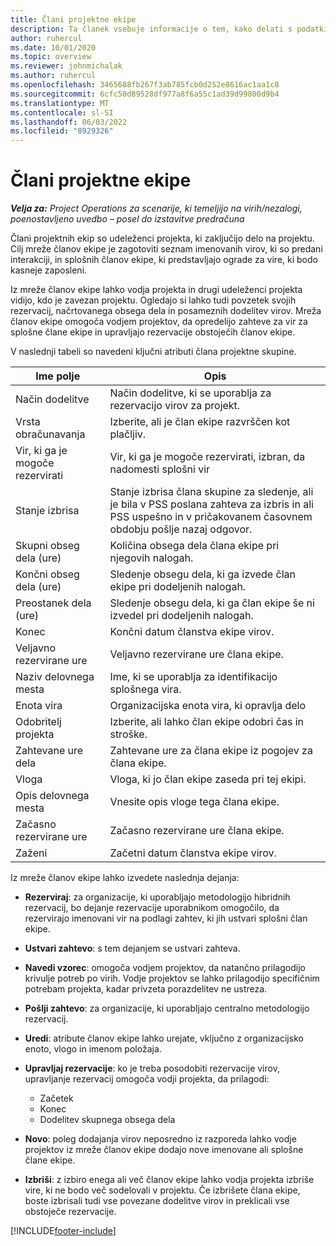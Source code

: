 ```yaml
---
title: Člani projektne ekipe
description: Ta članek vsebuje informacije o tem, kako delati s podatki, atributi in razporejanjem glede članov projektnih ekip.
author: ruhercul
ms.date: 10/01/2020
ms.topic: overview
ms.reviewer: johnmichalak
ms.author: ruhercul
ms.openlocfilehash: 3465688fb267f3ab785fcb0d252e8616ac1aa1c8
ms.sourcegitcommit: 6cfc50d89528df977a8f6a55c1ad39d99800d9b4
ms.translationtype: MT
ms.contentlocale: sl-SI
ms.lasthandoff: 06/03/2022
ms.locfileid: "8929326"
---
```

# <a name="project-team-members"></a>Člani projektne ekipe

_**Velja za:** Project Operations za scenarije, ki temeljijo na virih/nezalogi, poenostavljeno uvedbo – posel do izstavitve predračuna_

Člani projektnih ekip so udeleženci projekta, ki zaključijo delo na projektu. Cilj mreže članov ekipe je zagotoviti seznam imenovanih virov, ki so predani interakciji, in splošnih članov ekipe, ki predstavljajo ograde za vire, ki bodo kasneje zaposleni.

Iz mreže članov ekipe lahko vodja projekta in drugi udeleženci projekta vidijo, kdo je zavezan projektu. Ogledajo si lahko tudi povzetek svojih rezervacij, načrtovanega obsega dela in posameznih dodelitev virov. Mreža članov ekipe omogoča vodjem projektov, da opredelijo zahteve za vir za splošne člane ekipe in upravljajo rezervacije obstoječih članov ekipe.

V naslednji tabeli so navedeni ključni atributi člana projektne skupine.

| Ime polje          | Opis                                                                                                                                                                  |
|--------------------------|-----------------------------------------------------------------------------------------------------------------------------------------------------------------------------------|
| Način dodelitve        | Način dodelitve, ki se uporablja za rezervacijo virov za projekt.                                                                         |
| Vrsta obračunavanja             | Izberite, ali je član ekipe razvrščen kot plačljiv.                                                                                                                                       |
| Vir, ki ga je mogoče rezervirati        | Vir, ki ga je mogoče rezervirati, izbran, da nadomesti splošni vir                                                                                                                   |
| Stanje izbrisa            | Stanje izbrisa člana skupine za sledenje, ali je bila v PSS poslana zahteva za izbris in ali PSS uspešno in v pričakovanem časovnem obdobju pošlje nazaj odgovor. |
| Skupni obseg dela (ure)     | Količina obsega dela člana ekipe pri njegovih nalogah.                                                                                                                         |
| Končni obseg dela (ure) | Sledenje obsegu dela, ki ga izvede član ekipe pri dodeljenih nalogah.                                                                                           |
| Preostanek dela (ure) | Sledenje obsegu dela, ki ga član ekipe še ni izvedel pri dodeljenih nalogah.                                                                                    |
| Konec                   | Končni datum članstva ekipe virov.                                                                                                                                            |
| Veljavno rezervirane ure        | Veljavno rezervirane ure člana ekipe.                                                                                                                                                                |
| Naziv delovnega mesta            | Ime, ki se uporablja za identifikacijo splošnega vira.                                                                                                                                   |
| Enota vira          | Organizacijska enota vira, ki opravlja delo                                                                                                                      |
| Odobritelj projekta         | Izberite, ali lahko član ekipe odobri čas in stroške.                                                                                                                     |
| Zahtevane ure dela           | Zahtevane ure za člana ekipe iz pogojev za člana ekipe.                                                                                                                       |
| Vloga                     | Vloga, ki jo član ekipe zaseda pri tej ekipi.                                                                                                                                |
| Opis delovnega mesta     | Vnesite opis vloge tega člana ekipe.                                                                                                                             |
| Začasno rezervirane ure        | Začasno rezervirane ure člana ekipe.                                                                                                                                                                 |
| Zaženi                    | Začetni datum članstva ekipe virov.                                                                                                                                          |

Iz mreže članov ekipe lahko izvedete naslednja dejanja:

- **Rezerviraj**: za organizacije, ki uporabljajo metodologijo hibridnih rezervacij, bo dejanje rezervacije uporabnikom omogočilo, da rezervirajo imenovani vir na podlagi zahtev, ki jih ustvari splošni član ekipe.
- **Ustvari zahtevo**: s tem dejanjem se ustvari zahteva.
- **Navedi vzorec**: omogoča vodjem projektov, da natančno prilagodijo krivulje potreb po virih. Vodje projektov se lahko prilagodijo specifičnim potrebam projekta, kadar privzeta porazdelitev ne ustreza.
- **Pošlji zahtevo**: za organizacije, ki uporabljajo centralno metodologijo rezervacij.
- **Uredi**: atribute članov ekipe lahko urejate, vključno z organizacijsko enoto, vlogo in imenom položaja.
- **Upravljaj rezervacije**: ko je treba posodobiti rezervacije virov, upravljanje rezervacij omogoča vodji projekta, da prilagodi:

    - Začetek
    - Konec
    - Dodelitev skupnega obsega dela

- **Novo**: poleg dodajanja virov neposredno iz razporeda lahko vodje projektov iz mreže članov ekipe dodajo nove imenovane ali splošne člane ekipe.
- **Izbriši**: z izbiro enega ali več članov ekipe lahko vodja projekta izbriše vire, ki ne bodo več sodelovali v projektu. Če izbrišete člana ekipe, boste izbrisali tudi vse povezane dodelitve virov in preklicali vse obstoječe rezervacije.


[!INCLUDE[footer-include](../includes/footer-banner.md)]